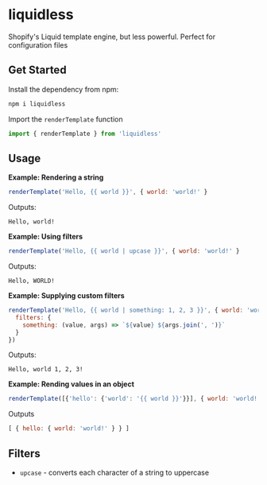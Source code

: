 # liquidless

Shopify's Liquid template engine, but less powerful. Perfect for configuration files

## Get Started

Install the dependency from npm:

```sh
npm i liquidless
```

Import the `renderTemplate` function

```js
import { renderTemplate } from 'liquidless'
```

## Usage

**Example: Rendering a string**

```js
renderTemplate('Hello, {{ world }}', { world: 'world!' }
```

Outputs:

```
Hello, world!
```

**Example: Using filters**

```js
renderTemplate('Hello, {{ world | upcase }}', { world: 'world!' }
```

Outputs:

```
Hello, WORLD!
```

**Example: Supplying custom filters**

```js
renderTemplate('Hello, {{ world | something: 1, 2, 3 }}', { world: 'world!' }, {
  filters: {
    something: (value, args) => `${value} ${args.join(', ')}`
  }
})
```

Outputs:

```
Hello, world 1, 2, 3!
```

**Example: Rending values in an object**

```js
renderTemplate([{'hello': {'world': '{{ world }}'}}], { world: 'world!' })
```

Outputs

```js
[ { hello: { world: 'world!' } } ]
```

## Filters

- `upcase` - converts each character of a string to uppercase
